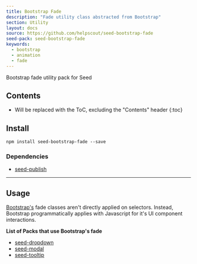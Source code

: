```yaml
---
title: Bootstrap Fade
description: "Fade utility class abstracted from Bootstrap"
section: Utility
layout: docs
source: https://github.com/helpscout/seed-bootstrap-fade
seed-pack: seed-bootstrap-fade
keywords:
  - bootstrap
  - animation
  - fade
---
```


Bootstrap fade utility pack for Seed

## Contents

* Will be replaced with the ToC, excluding the "Contents" header
{:toc}

## Install

```
npm install seed-bootstrap-fade --save
```


### Dependencies

* [seed-publish](/seed/packs/seed-publish)



---


## Usage

[Bootstrap's](http://getbootstrap.com/) fade classes aren't directly applied on selectors. Instead, Bootstrap programmatically applies with Javascript for it's UI component interactions.


**List of Packs that use Bootstrap's fade**

* [seed-dropdown](/seed/packs/seed-dropdown)
* [seed-modal](/seed/packs/seed-modal)
* [seed-tooltip](/seed/packs/seed-tooltip)
